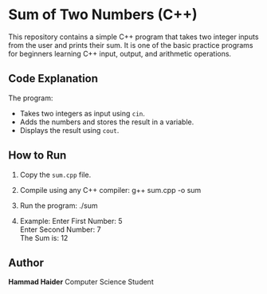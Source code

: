 # Sum of Two Numbers (C++)

This repository contains a simple C++ program that takes two integer inputs from the user and prints their sum. It is one of the basic practice programs for beginners learning C++ input, output, and arithmetic operations.

## Code Explanation
The program:
- Takes two integers as input using `cin`.
- Adds the numbers and stores the result in a variable.
- Displays the result using `cout`.

## How to Run
1. Copy the `sum.cpp` file.
2. Compile using any C++ compiler:
   g++ sum.cpp -o sum
   
4. Run the program:
   ./sum
   
6. Example:
   Enter First Number: 5  
   Enter Second Number: 7  
   The Sum is: 12  

## Author
**Hammad Haider**
Computer Science Student
